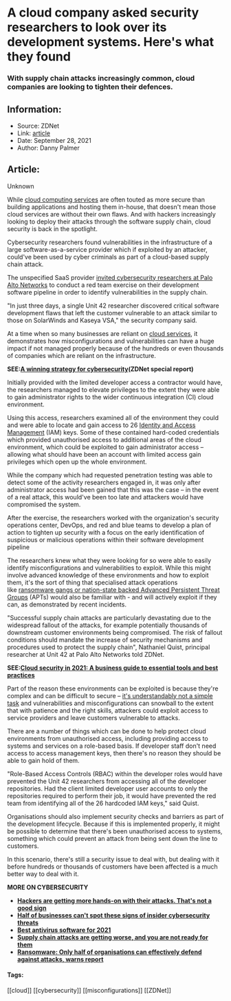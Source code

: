 # A cloud company asked security researchers to look over its development systems. Here's what they found
### With supply chain attacks increasingly common, cloud companies are looking to tighten their defences.

## Information:
+ Source: ZDNet
+ Link: [article](https://www.zdnet.com/article/a-cloud-company-asked-security-researchers-to-look-over-its-development-systems-heres-what-they-found/)
+ Date: September 28, 2021
+ Author: Danny Palmer


## Article:
Unknown

While [cloud computing services](https://www.zdnet.com/article/what-is-cloud-computing-everything-you-need-to-know-about-the-cloud/) are often touted as more secure than building applications and hosting them in-house, that doesn't mean those cloud services are without their own flaws. And with hackers increasingly looking to deploy their attacks through the software supply chain, cloud security is back in the spotlight.

Cybersecurity researchers found vulnerabilities in the infrastructure of a large software-as-a-service provider which if exploited by an attacker, could've been used by cyber criminals as part of a cloud-based supply chain attack. 

The unspecified SaaS provider [invited cybersecurity researchers at Palo Alto Networks](https://unit42.paloaltonetworks.com/cloud-threat-report-2h-2021/) to conduct a red team exercise on their development software pipeline in order to identify vulnerabilities in the supply chain.

"In just three days, a single Unit 42 researcher discovered critical software development flaws that left the customer vulnerable to an attack similar to those on SolarWinds and Kaseya VSA," the security company said.

At a time when so many businesses are reliant on [cloud services](https://www.zdnet.com/article/what-is-cloud-computing-everything-you-need-to-know-about-the-cloud/), it demonstrates how misconfigurations and vulnerabilities can have a huge impact if not managed properly because of the hundreds or even thousands of companies which are reliant on the infrastructure.

**SEE:**[**A winning strategy for cybersecurity**](http://www.zdnet.com/topic/a-winning-strategy-for-cybersecurity/)**(ZDNet special report)**

Initially provided with the limited developer access a contractor would have, the researchers managed to elevate privileges to the extent they were able to gain administrator rights to the wider continuous integration (CI) cloud environment.  






Using this access, researchers examined all of the environment they could and were able to locate and gain access to 26 [Identity and Access Management](https://www.zdnet.com/article/best-enterprise-identity-access-management-software/) (IAM) keys. Some of these contained hard-coded credentials which provided unauthorised access to additional areas of the cloud environment, which could be exploited to gain administrator access – allowing what should have been an account with limited access gain privileges which open up the whole environment. 

While the company which had requested penetration testing was able to detect some of the activity researchers engaged in, it was only after administrator access had been gained that this was the case – in the event of a real attack, this would've been too late and attackers would have compromised the system.  

After the exercise, the researchers worked with the organization's security operations center, DevOps, and red and blue teams to develop a plan of action to tighten up security with a focus on the early identification of suspicious or malicious operations within their software development pipeline

The researchers knew what they were looking for so were able to easily identify misconfigurations and vulnerabilities to exploit. While this might involve advanced knowledge of these environments and how to exploit them, it's the sort of thing that specialised attack operations like [ransomware gangs or nation-state backed Advanced Persistent Threat Groups](https://www.zdnet.com/article/ransomware-attackers-targeted-this-company-then-defenders-discovered-something-curious/) (APTs) would also be familiar with - and will actively exploit if they can, as demonstrated by recent incidents. 

"Successful supply chain attacks are particularly devastating due to the widespread fallout of the attacks, for example potentially thousands of downstream customer environments being compromised. The risk of fallout conditions should mandate the increase of security mechanisms and procedures used to protect the supply chain", Nathaniel Quist, principal researcher at Unit 42 at Palo Alto Networks told ZDNet. 

**SEE:**[**Cloud security in 2021: A business guide to essential tools and best practices**](https://www.zdnet.com/article/cloud-security-in-2021-a-business-guide-to-essential-tools-and-best-practices/)

Part of the reason these environments can be exploited is because they're complex and can be difficult to secure – [it's understandably not a simple task](https://www.zdnet.com/article/unsecured-servers-and-cloud-services-how-remote-work-has-increased-the-attack-surface-that-hackers-can-target/) and vulnerabilities and misconfigurations can snowball to the extent that with patience and the right skills, attackers could exploit access to service providers and leave customers vulnerable to attacks. 

There are a number of things which can be done to help protect cloud environments from unauthorised access, including providing access to systems and services on a role-based basis. If developer staff don't need access to access management keys, then there's no reason they should be able to gain hold of them. 

"Role-Based Access Controls (RBAC) within the developer roles would have prevented the Unit 42 researchers from accessing all of the developer repositories. Had the client limited developer user accounts to only the repositories required to perform their job, it would have prevented the red team from identifying all of the 26 hardcoded IAM keys," said Quist. 

Organisations should also implement security checks and barriers as part of the development lifecycle. Because if this is implemented properly, it might be possible to determine that there's been unauthorised access to systems, something which could prevent an attack from being sent down the line to customers.

In this scenario, there's still a security issue to deal with, but dealing with it before hundreds or thousands of customers have been affected is a much better way to deal with it. 

**MORE ON CYBERSECURITY**

* [**Hackers are getting more hands-on with their attacks. That's not a good sign**](https://www.zdnet.com/article/hackers-are-getting-more-hands-on-with-their-attacks-thats-not-a-good-sign/)
* [**Half of businesses can't spot these signs of insider cybersecurity threats**](https://www.zdnet.com/article/half-of-businesses-cant-spot-these-signs-of-insider-cybersecurity-threats/)
* [**Best antivirus software for 2021**](https://www.cnet.com/tech/services-and-software/best-antivirus/)
* [**Supply chain attacks are getting worse, and you are not ready for them**](https://www.zdnet.com/article/supply-chain-attacks-are-getting-worse-and-you-are-not-ready-for-them/)
* [**Ransomware: Only half of organisations can effectively defend against attacks, warns report**](https://www.zdnet.com/article/ransomware-only-half-of-organisations-can-effectively-defend-against-attacks-warns-report/)





#### Tags:
[[cloud]] [[cybersecurity]] [[misconfigurations]] [[ZDNet]]
